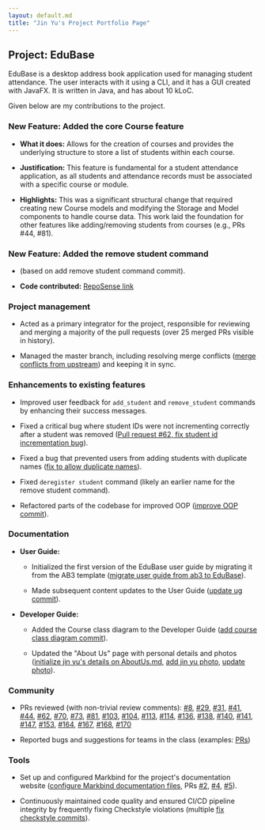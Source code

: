 ```yaml
---
layout: default.md
title: "Jin Yu's Project Portfolio Page"
---
```


## Project: EduBase

EduBase is a desktop address book application used for managing student attendance. The user interacts with it using a CLI, and it has a GUI created with JavaFX. It is written in Java, and has about 10 kLoC.

Given below are my contributions to the project.

### New Feature: Added the core Course feature

* **What it does:** Allows for the creation of courses and provides the underlying structure to store a list of students within each course.

* **Justification:** This feature is fundamental for a student attendance application, as all students and attendance records must be associated with a specific course or module.

* **Highlights:** This was a significant structural change that required creating new Course models and modifying the Storage and Model components to handle course data. This work laid the foundation for other features like adding/removing students from courses (e.g., PRs #44, #81).

### New Feature: Added the remove student command

* (based on add remove student command commit).

* **Code contributed:** [RepoSense link](https://nus-cs2103-ay2526s1.github.io/tp-dashboard/?search=&sort=groupTitle&sortWithin=title&timeframe=commit&mergegroup=&groupSelect=groupByRepos&breakdown=true&checkedFileTypes=docs~functional-code~test-code~other&since=2025-09-19T00%3A00%3A00&filteredFileName=&tabOpen=true&tabType=zoom&zA=Beastarz&zR=AY2526S1-CS2103T-T13-4%2Ftp%5Bmaster%5D&zACS=229.0123885783351&zS=2025-09-19T00%3A00%3A00&zFS=&zU=2025-10-30T23%3A59%3A59&zMG=false&zFTF=commit&zFGS=groupByRepos&zFR=false)

### Project management

* Acted as a primary integrator for the project, responsible for reviewing and merging a majority of the pull requests (over 25 merged PRs visible in history).

* Managed the master branch, including resolving merge conflicts ([merge conflicts from upstream](https://github.com/AY2526S1-CS2103T-T13-4/tp/commits/main)) and keeping it in sync.

### Enhancements to existing features

* Improved user feedback for `add_student` and `remove_student` commands by enhancing their success messages.

* Fixed a critical bug where student IDs were not incrementing correctly after a student was removed ([Pull request #62, fix student id incrementation bug](https://github.com/AY2526S1-CS2103T-T13-4/tp/pull/62)).

* Fixed a bug that prevented users from adding students with duplicate names ([fix to allow duplicate names](https://github.com/AY2526S1-CS2103T-T13-4/tp/commits/main)).

* Fixed `deregister student` command (likely an earlier name for the remove student command).

* Refactored parts of the codebase for improved OOP ([improve OOP commit](https://github.com/AY2526S1-CS2103T-T13-4/tp/commits/main)).

### Documentation

* **User Guide:**

  * Initialized the first version of the EduBase user guide by migrating it from the AB3 template ([migrate user guide from ab3 to EduBase](https://github.com/AY2526S1-CS2103T-T13-4/tp/commits/main)).

  * Made subsequent content updates to the User Guide ([update ug commit](https://github.com/AY2526S1-CS2103T-T13-4/tp/commits/main)).

* **Developer Guide:**

  * Added the Course class diagram to the Developer Guide ([add course class diagram commit](https://github.com/AY2526S1-CS2103T-T13-4/tp/commits/main)).

  * Updated the "About Us" page with personal details and photos ([initialize jin yu's details on AboutUs.md](https://github.com/AY2526S1-CS2103T-T13-4/tp/commits/main), [add jin yu photo](https://github.com/AY2526S1-CS2103T-T13-4/tp/commits/main), [update photo](https://github.com/AY2526S1-CS2103T-T13-4/tp/commits/main)).

### Community

* PRs reviewed (with non-trivial review comments): [#8](https://github.com/AY2526S1-CS2103T-T13-4/tp/pull/8), [#29](https://github.com/AY2526S1-CS2103T-T13-4/tp/pull/29), [#31](https://github.com/AY2526S1-CS2103T-T13-4/tp/pull/31), [#41](https://github.com/AY2526S1-CS2103T-T13-4/tp/pull/41), [#44](https://github.com/AY2526S1-CS2103T-T13-4/tp/pull/44), [#62](https://github.com/AY2526S1-CS2103T-T13-4/tp/pull/62), [#70](https://github.com/AY2526S1-CS2103T-T13-4/tp/pull/70), [#73](https://github.com/AY2526S1-CS2103T-T13-4/tp/pull/73), [#81](https://github.com/AY2526S1-CS2103T-T13-4/tp/pull/81), [#103](https->://github.com/AY2526S1-CS2103T-T13-4/tp/pull/103), [#104](https://github.com/AY2526S1-CS2103T-T13-4/tp/pull/104), [#113](https://github.com/AY2526S1-CS2103T-T13-4/tp/pull/113), [#114](https://github.com/AY2526S1-CS2103T-T13-4/tp/pull/114), [#136](https://github.com/AY2526S1-CS2103T-T13-4/tp/pull/136), [#138](https://github.com/AY2526S1-CS2103T-T13-4/tp/pull/138), [#140](https://github.com/AY2526S1-CS2103T-T13-4/tp/pull/140), [#141](https://github.com/AY2526S1-CS2103T-T13-4/tp/pull/141), [#147](https://github.com/AY2526S1-CS2103T-T13-4/tp/pull/147), [#153](https://github.com/AY2526S1-CS2103T-T13-4/tp/pull/153), [#164](https://github.com/AY2526S1-CS2103T-T13-4/tp/pull/164), [#167](https://github.com/AY2526S1-CS2103T-T13-4/tp/pull/167), [#168](https://github.com/AY2526S1-CS2103T-T13-4/tp/pull/168), [#170](https://github.com/AY2526S1-CS2103T-T13-4/tp/pull/170)

* Reported bugs and suggestions for teams in the class (examples: [PRs](https://github.com/AY2526S1-CS2103T-T13-4/tp/issues?q=is%3Aissue%20state%3Aclosed%20assignee%3ABeastarz))

### Tools

* Set up and configured Markbind for the project's documentation website ([configure Markbind documentation files](https://github.com/AY2526S1-CS2103T-T13-4/tp/commits/main), PRs [#2](https://github.com/AY2526S1-CS2103T-T13-4/tp/pull/2), [#4](httpss://github.com/AY2526S1-CS2103T-T13-4/tp/pull/4), [#5](httpss://github.com/AY2526S1-CS2103T-T13-4/tp/pull/5)).

* Continuously maintained code quality and ensured CI/CD pipeline integrity by frequently fixing Checkstyle violations (multiple [fix checkstyle commits](https://github.com/AY2526S1-CS2103T-T13-4/tp/commits/main)).
